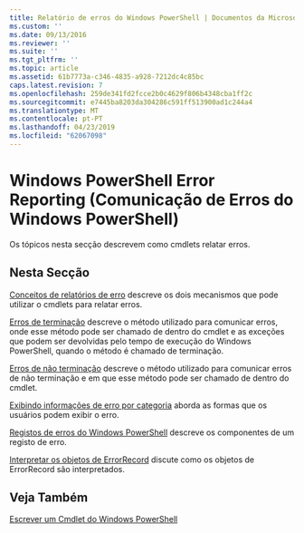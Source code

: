 ```yaml
---
title: Relatório de erros do Windows PowerShell | Documentos da Microsoft
ms.custom: ''
ms.date: 09/13/2016
ms.reviewer: ''
ms.suite: ''
ms.tgt_pltfrm: ''
ms.topic: article
ms.assetid: 61b7773a-c346-4835-a928-7212dc4c85bc
caps.latest.revision: 7
ms.openlocfilehash: 259de341fd2fcce2b0c4629f806b4348cba1ff2c
ms.sourcegitcommit: e7445ba8203da304286c591ff513900ad1c244a4
ms.translationtype: MT
ms.contentlocale: pt-PT
ms.lasthandoff: 04/23/2019
ms.locfileid: "62067098"
---
```

# <a name="windows-powershell-error-reporting"></a>Windows PowerShell Error Reporting (Comunicação de Erros do Windows PowerShell)

Os tópicos nesta secção descrevem como cmdlets relatar erros.

## <a name="in-this-section"></a>Nesta Secção

[Conceitos de relatórios de erro](./error-reporting-concepts.md) descreve os dois mecanismos que pode utilizar o cmdlets para relatar erros.

[Erros de terminação](./terminating-errors.md) descreve o método utilizado para comunicar erros, onde esse método pode ser chamado de dentro do cmdlet e as exceções que podem ser devolvidas pelo tempo de execução do Windows PowerShell, quando o método é chamado de terminação.

[Erros de não terminação](./non-terminating-errors.md) descreve o método utilizado para comunicar erros de não terminação e em que esse método pode ser chamado de dentro do cmdlet.

[Exibindo informações de erro por categoria](./displaying-error-information.md) aborda as formas que os usuários podem exibir o erro.

[Registos de erros do Windows PowerShell](./windows-powershell-error-records.md) descreve os componentes de um registo de erro.

[Interpretar os objetos de ErrorRecord](./interpreting-errorrecord-objects.md) discute como os objetos de ErrorRecord são interpretados.

## <a name="see-also"></a>Veja Também

[Escrever um Cmdlet do Windows PowerShell](./writing-a-windows-powershell-cmdlet.md)
